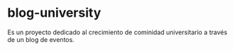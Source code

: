 # blog-university
Es un proyecto dedicado al crecimiento de cominidad universitario a través de un blog de eventos.
